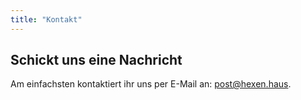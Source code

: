 ```yaml
---
title: "Kontakt"
---
```


## Schickt uns eine Nachricht

Am einfachsten kontaktiert ihr uns per E-Mail an: [post@hexen.haus](mailto:post@hexen.haus).